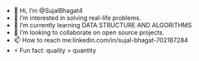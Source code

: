 - 👋 Hi, I’m @SujalBhagat4
- 👀 I’m interested in solving real-life problems.
- 🌱 I’m currently learning DATA STRUCTURE AND ALGORITHMS
- 💞️ I’m looking to collaborate on open source projects.
- 📫 How to reach me:linkedin.com/in/sujal-bhagat-702187284
- ⚡ Fun fact: quality > quantity

<!---
SujalBhagat4/SujalBhagat4 is a ✨ special ✨ repository because its `README.md` (this file) appears on your GitHub profile.
You can click the Preview link to take a look at your changes.
--->
